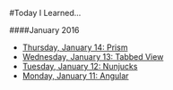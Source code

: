 #Today I Learned...

####January 2016
- [Thursday, January 14: Prism](https://github.com/crowjm/today-i-learned/blob/master/Jan2016/Jan14.md)
- [Wednesday, January 13: Tabbed View](https://github.com/crowjm/today-i-learned/blob/master/Jan2016/Jan13.md)
- [Tuesday, January 12: Nunjucks](https://github.com/crowjm/today-i-learned/blob/master/Jan2016/Jan12.md)
- [Monday, January 11: Angular](https://github.com/crowjm/today-i-learned/blob/master/Jan2016/Jan11.md)
